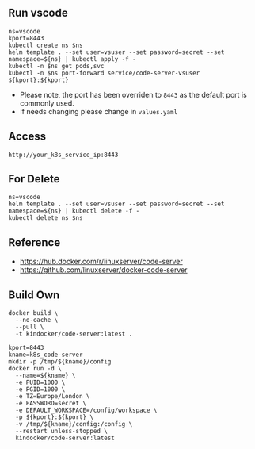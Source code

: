 ## Run vscode
```
ns=vscode
kport=8443
kubectl create ns $ns
helm template . --set user=vsuser --set password=secret --set namespace=${ns} | kubectl apply -f -
kubectl -n $ns get pods,svc
kubectl -n $ns port-forward service/code-server-vsuser ${kport}:${kport}
```
- Please note, the port has been overriden to `8443` as the default port is commonly used.
- If needs changing please change in `values.yaml`

## Access
```
http://your_k8s_service_ip:8443
```


## For Delete
```
ns=vscode
helm template . --set user=vsuser --set password=secret --set namespace=${ns} | kubectl delete -f -
kubectl delete ns $ns
```



## Reference
- https://hub.docker.com/r/linuxserver/code-server
- https://github.com/linuxserver/docker-code-server


## Build Own
```
docker build \
  --no-cache \
  --pull \
  -t kindocker/code-server:latest .
```

```
kport=8443
kname=k8s_code-server
mkdir -p /tmp/${kname}/config
docker run -d \
  --name=${kname} \
  -e PUID=1000 \
  -e PGID=1000 \
  -e TZ=Europe/London \
  -e PASSWORD=secret \
  -e DEFAULT_WORKSPACE=/config/workspace \
  -p ${kport}:${kport} \
  -v /tmp/${kname}/config:/config \
  --restart unless-stopped \
  kindocker/code-server:latest
  ```